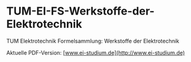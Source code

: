 # TUM-EI-FS-Werkstoffe-der-Elektrotechnik
TUM Elektrotechnik Formelsammlung: Werkstoffe der Elektrotechnik

Aktuelle PDF-Version: [www.ei-studium.de](http://www.ei-studium.de)